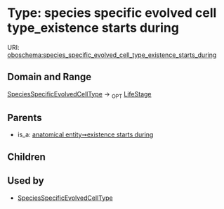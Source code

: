 
# Type: species specific evolved cell type_existence starts during




URI: [oboschema:species_specific_evolved_cell_type_existence_starts_during](http://purl.obolibrary.org/oboschema/species_specific_evolved_cell_type_existence_starts_during)


## Domain and Range

[SpeciesSpecificEvolvedCellType](SpeciesSpecificEvolvedCellType.md) ->  <sub>OPT</sub> [LifeStage](LifeStage.md)

## Parents

 *  is_a: [anatomical entity➞existence starts during](anatomical_entity_existence_starts_during.md)

## Children


## Used by

 * [SpeciesSpecificEvolvedCellType](SpeciesSpecificEvolvedCellType.md)
